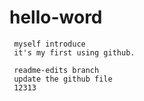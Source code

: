# hello-word
     myself introduce
     it's my first using github.

     readme-edits branch
     update the github file
     12313